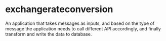 # exchangerateconversion
An application that takes messages as inputs, and based on the type of message the application needs to call different API accordingly, and finally transform and write the data to database.
